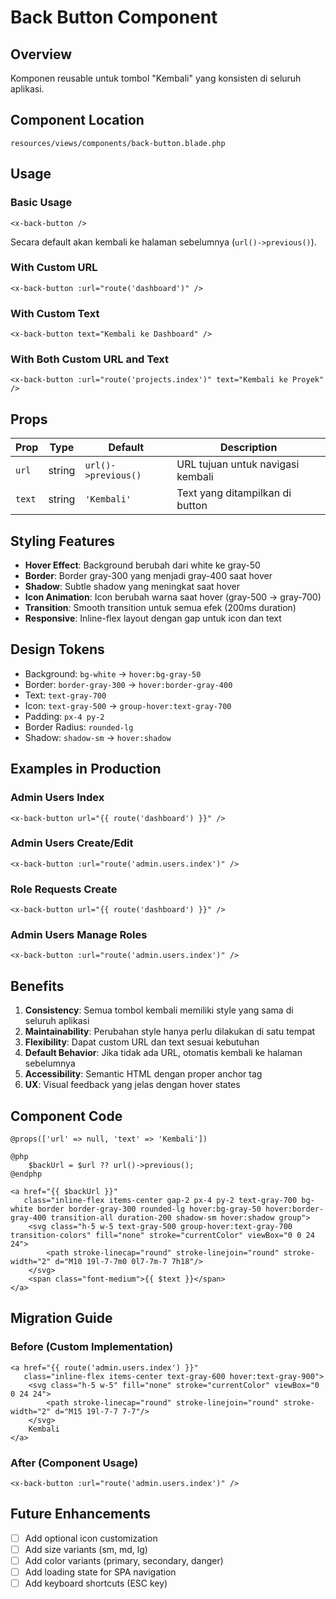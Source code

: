 # Back Button Component

## Overview
Komponen reusable untuk tombol "Kembali" yang konsisten di seluruh aplikasi.

## Component Location
`resources/views/components/back-button.blade.php`

## Usage

### Basic Usage
```blade
<x-back-button />
```
Secara default akan kembali ke halaman sebelumnya (`url()->previous()`).

### With Custom URL
```blade
<x-back-button :url="route('dashboard')" />
```

### With Custom Text
```blade
<x-back-button text="Kembali ke Dashboard" />
```

### With Both Custom URL and Text
```blade
<x-back-button :url="route('projects.index')" text="Kembali ke Proyek" />
```

## Props

| Prop | Type | Default | Description |
|------|------|---------|-------------|
| `url` | string | `url()->previous()` | URL tujuan untuk navigasi kembali |
| `text` | string | `'Kembali'` | Text yang ditampilkan di button |

## Styling Features

- **Hover Effect**: Background berubah dari white ke gray-50
- **Border**: Border gray-300 yang menjadi gray-400 saat hover
- **Shadow**: Subtle shadow yang meningkat saat hover
- **Icon Animation**: Icon berubah warna saat hover (gray-500 → gray-700)
- **Transition**: Smooth transition untuk semua efek (200ms duration)
- **Responsive**: Inline-flex layout dengan gap untuk icon dan text

## Design Tokens

- Background: `bg-white` → `hover:bg-gray-50`
- Border: `border-gray-300` → `hover:border-gray-400`
- Text: `text-gray-700`
- Icon: `text-gray-500` → `group-hover:text-gray-700`
- Padding: `px-4 py-2`
- Border Radius: `rounded-lg`
- Shadow: `shadow-sm` → `hover:shadow`

## Examples in Production

### Admin Users Index
```blade
<x-back-button url="{{ route('dashboard') }}" />
```

### Admin Users Create/Edit
```blade
<x-back-button :url="route('admin.users.index')" />
```

### Role Requests Create
```blade
<x-back-button url="{{ route('dashboard') }}" />
```

### Admin Users Manage Roles
```blade
<x-back-button :url="route('admin.users.index')" />
```

## Benefits

1. **Consistency**: Semua tombol kembali memiliki style yang sama di seluruh aplikasi
2. **Maintainability**: Perubahan style hanya perlu dilakukan di satu tempat
3. **Flexibility**: Dapat custom URL dan text sesuai kebutuhan
4. **Default Behavior**: Jika tidak ada URL, otomatis kembali ke halaman sebelumnya
5. **Accessibility**: Semantic HTML dengan proper anchor tag
6. **UX**: Visual feedback yang jelas dengan hover states

## Component Code

```blade
@props(['url' => null, 'text' => 'Kembali'])

@php
    $backUrl = $url ?? url()->previous();
@endphp

<a href="{{ $backUrl }}" 
   class="inline-flex items-center gap-2 px-4 py-2 text-gray-700 bg-white border border-gray-300 rounded-lg hover:bg-gray-50 hover:border-gray-400 transition-all duration-200 shadow-sm hover:shadow group">
    <svg class="h-5 w-5 text-gray-500 group-hover:text-gray-700 transition-colors" fill="none" stroke="currentColor" viewBox="0 0 24 24">
        <path stroke-linecap="round" stroke-linejoin="round" stroke-width="2" d="M10 19l-7-7m0 0l7-7m-7 7h18"/>
    </svg>
    <span class="font-medium">{{ $text }}</span>
</a>
```

## Migration Guide

### Before (Custom Implementation)
```blade
<a href="{{ route('admin.users.index') }}" 
   class="inline-flex items-center text-gray-600 hover:text-gray-900">
    <svg class="h-5 w-5" fill="none" stroke="currentColor" viewBox="0 0 24 24">
        <path stroke-linecap="round" stroke-linejoin="round" stroke-width="2" d="M15 19l-7-7 7-7"/>
    </svg>
    Kembali
</a>
```

### After (Component Usage)
```blade
<x-back-button :url="route('admin.users.index')" />
```

## Future Enhancements

- [ ] Add optional icon customization
- [ ] Add size variants (sm, md, lg)
- [ ] Add color variants (primary, secondary, danger)
- [ ] Add loading state for SPA navigation
- [ ] Add keyboard shortcuts (ESC key)

